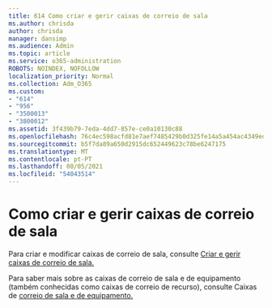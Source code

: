 ```yaml
---
title: 614 Como criar e gerir caixas de correio de sala
ms.author: chrisda
author: chrisda
manager: dansimp
ms.audience: Admin
ms.topic: article
ms.service: o365-administration
ROBOTS: NOINDEX, NOFOLLOW
localization_priority: Normal
ms.collection: Adm_O365
ms.custom:
- "614"
- "956"
- "3500013"
- "3800012"
ms.assetid: 3f439b79-7eda-4dd7-857e-ce0a10130c88
ms.openlocfilehash: 76c4ec598acfd81e7aef7485429b0d325fe14a5a454ac4349ed3c8f90f930a89
ms.sourcegitcommit: b5f7da89a650d2915dc652449623c78be6247175
ms.translationtype: MT
ms.contentlocale: pt-PT
ms.lasthandoff: 08/05/2021
ms.locfileid: "54043514"
---
```

# <a name="how-to-create-and-manage-room-mailboxes"></a>Como criar e gerir caixas de correio de sala

Para criar e modificar caixas de correio de sala, consulte [Criar e gerir caixas de correio de sala.](https://technet.microsoft.com/library/jj215781.aspx)

Para saber mais sobre as caixas de correio de sala e de equipamento (também conhecidas como caixas de correio de recurso), consulte Caixas de [correio de sala e de equipamento.](https://docs.microsoft.com/microsoft-365/admin/manage/room-and-equipment-mailboxes)
